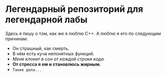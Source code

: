 # Легендарный репозиторий для легендарной лабы
Здесь я пишу о том, как же я люблю С++.
А люблю я его по следующим причинам:
 - Он страшный, как смерть.
 - В нём есть куча непонятных функций.
 - *Меня клонит в сон от каждой строки кода.*
 - **От стресса я ем и становлюсь жирным.**
 - `Такие дела...`